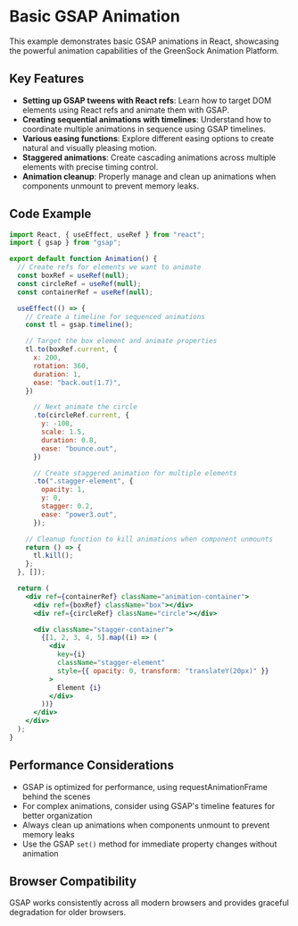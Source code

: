# Basic GSAP Animation

This example demonstrates basic GSAP animations in React, showcasing the powerful animation capabilities of the GreenSock Animation Platform.

## Key Features

- **Setting up GSAP tweens with React refs**: Learn how to target DOM elements using React refs and animate them with GSAP.
- **Creating sequential animations with timelines**: Understand how to coordinate multiple animations in sequence using GSAP timelines.
- **Various easing functions**: Explore different easing options to create natural and visually pleasing motion.
- **Staggered animations**: Create cascading animations across multiple elements with precise timing control.
- **Animation cleanup**: Properly manage and clean up animations when components unmount to prevent memory leaks.

## Code Example

```jsx
import React, { useEffect, useRef } from "react";
import { gsap } from "gsap";

export default function Animation() {
  // Create refs for elements we want to animate
  const boxRef = useRef(null);
  const circleRef = useRef(null);
  const containerRef = useRef(null);

  useEffect(() => {
    // Create a timeline for sequenced animations
    const tl = gsap.timeline();

    // Target the box element and animate properties
    tl.to(boxRef.current, {
      x: 200,
      rotation: 360,
      duration: 1,
      ease: "back.out(1.7)",
    })

      // Next animate the circle
      .to(circleRef.current, {
        y: -100,
        scale: 1.5,
        duration: 0.8,
        ease: "bounce.out",
      })

      // Create staggered animation for multiple elements
      .to(".stagger-element", {
        opacity: 1,
        y: 0,
        stagger: 0.2,
        ease: "power3.out",
      });

    // Cleanup function to kill animations when component unmounts
    return () => {
      tl.kill();
    };
  }, []);

  return (
    <div ref={containerRef} className="animation-container">
      <div ref={boxRef} className="box"></div>
      <div ref={circleRef} className="circle"></div>

      <div className="stagger-container">
        {[1, 2, 3, 4, 5].map((i) => (
          <div
            key={i}
            className="stagger-element"
            style={{ opacity: 0, transform: "translateY(20px)" }}
          >
            Element {i}
          </div>
        ))}
      </div>
    </div>
  );
}
```

## Performance Considerations

- GSAP is optimized for performance, using requestAnimationFrame behind the scenes
- For complex animations, consider using GSAP's timeline features for better organization
- Always clean up animations when components unmount to prevent memory leaks
- Use the GSAP `set()` method for immediate property changes without animation

## Browser Compatibility

GSAP works consistently across all modern browsers and provides graceful degradation for older browsers.
